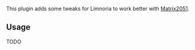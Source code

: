 This plugin adds some tweaks for Limnoria to work better with [Matrix2051](https://github.com/progval/matrix2051).

## Usage

TODO
